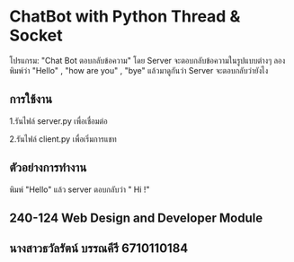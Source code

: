 # ChatBot with Python Thread & Socket

โปรแกรม: "Chat Bot ตอบกลับข้อความ" โดย Server จะตอบกลับข้อความในรูปแบบต่างๆ ลองพิมพ์ว่า "Hello" , "how are you" , "bye" แล้วมาดูกันว่า Server จะตอบกลับว่ายังไง

## การใช้งาน

1.รันไฟล์ server.py เพื่อเชื่อมต่อ

2.รันไฟล์ client.py เพื่อเริ่มการแชท

## ตัวอย่างการทำงาน

พิมพ์ "Hello" แล้ว server ตอบกลับว่า " Hi !"

## 240-124 Web Design and Developer Module

## นางสาวธวัลรัตน์ บรรณคีรี 6710110184
